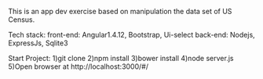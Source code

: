 This is an app dev exercise based on manipulation the data set of US Census.

Tech stack: 
front-end: Angular1.4.12, Bootstrap, Ui-select
back-end: Nodejs, ExpressJs, Sqlite3

Start Project:
1)git clone 
2)npm install
3)bower install
4)node server.js
5)Open browser at http://localhost:3000/#/



